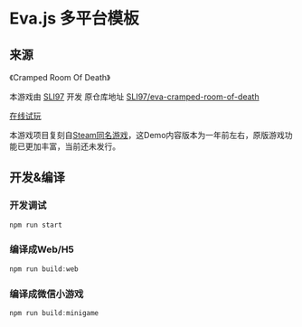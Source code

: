 # Eva.js 多平台模板

## 来源
《Cramped Room Of Death》

本游戏由 [SLI97](https://github.com/SLI97) 开发 原仓库地址 [SLI97/eva-cramped-room-of-death](https://github.com/SLI97/eva-cramped-room-of-death)

[在线试玩](https://sli97.github.io/eva-cramped-room-of-death)

本游戏项目复刻自[Steam同名游戏](https://store.steampowered.com/app/1389200/Cramped_Room_of_Death/)，这Demo内容版本为一年前左右，原版游戏功能已更加丰富，当前还未发行。


## 开发&编译

### 开发调试
```js
npm run start
```

### 编译成Web/H5
```js
npm run build:web
```

### 编译成微信小游戏
```js
npm run build:minigame
```